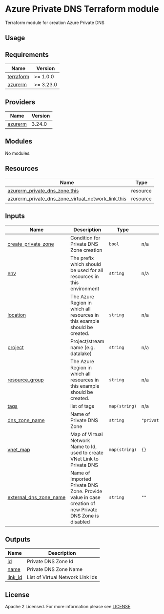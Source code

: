 # Azure Private DNS Terraform module
Terraform module for creation Azure Private DNS

## Usage

<!-- BEGIN_TF_DOCS -->
## Requirements

| Name                                                                      | Version   |
|---------------------------------------------------------------------------|-----------|
| <a name="requirement_terraform"></a> [terraform](#requirement\_terraform) | >= 1.0.0  |
| <a name="requirement_azurerm"></a> [azurerm](#requirement\_azurerm)       | >= 3.23.0 |

## Providers

| Name                                                          | Version |
|---------------------------------------------------------------|---------|
| <a name="provider_azurerm"></a> [azurerm](#provider\_azurerm) | 3.24.0  |

## Modules

No modules.

## Resources

| Name                                                                                                                                                                        | Type     |
|-----------------------------------------------------------------------------------------------------------------------------------------------------------------------------|----------|
| [azurerm_private_dns_zone.this](https://registry.terraform.io/providers/hashicorp/azurerm/latest/docs/resources/private_dns_zone)                                           | resource |
| [azurerm_private_dns_zone_virtual_network_link.this](https://registry.terraform.io/providers/hashicorp/azurerm/latest/docs/resources/private_dns_zone_virtual_network_link) | resource |

## Inputs

| Name                                                                                                       | Description                                                                                           | Type          | Default                             | Required |
|------------------------------------------------------------------------------------------------------------|-------------------------------------------------------------------------------------------------------|---------------|-------------------------------------|:--------:|
| <a name="input_create_private_zone"></a> [create\_private\_zone](#input\_create\_private\_zone)            | Condition for Private DNS Zone creation                                                               | `bool`        | n/a                                 |   yes    |
| <a name="input_env"></a> [env](#input\_env)                                                                | The prefix which should be used for all resources in this environment                                 | `string`      | n/a                                 |   yes    |
| <a name="input_location"></a> [location](#input\_location)                                                 | The Azure Region in which all resources in this example should be created.                            | `string`      | n/a                                 |   yes    |
| <a name="input_project"></a> [project](#input\_project)                                                    | Project/stream name (e.g. datalake)                                                                   | `string`      | n/a                                 |   yes    |
| <a name="input_resource_group"></a> [resource\_group](#input\_resource\_group)                             | The Azure Region in which all resources in this example should be created.                            | `string`      | n/a                                 |   yes    |
| <a name="input_tags"></a> [tags](#input\_tags)                                                             | list of tags                                                                                          | `map(string)` | n/a                                 |   yes    |
| <a name="input_dns_zone_name"></a> [dns\_zone\_name](#input\_dns\_zone\_name)                              | Name of Private DNS Zone                                                                              | `string`      | `"privatelink.azuredatabricks.net"` |    no    |
| <a name="input_vnet_map"></a> [vnet_map](#input\_vnet\_map)                                                | Map of Virtual Network Name to Id, used to create VNet Link to Private DNS                            | `map(string)` | `{}`                                |    no    |
| <a name="input_external_dns_zone_name"></a> [external\_dns\_zone\_name](#input\_external\_dns\_zone\_name) | Name of Imported Private DNS Zone. Provide value in case creation of new Private DNS Zone is disabled | `string`      | `""`                                |    no    |

## Outputs

| Name                                                        | Description                      |
|-------------------------------------------------------------|----------------------------------|
| <a name="output_id"></a> [id](#output\_id)                  | Private DNS Zone Id              |
| <a name="output_name"></a> [name](#output\_name)            | Private DNS Zone Name            |
| <a name="output_link_id"></a> [link\_id](#output\_link\_id) | List of Virtual Network Link Ids |

<!-- END_TF_DOCS -->

## License

Apache 2 Licensed. For more information please see [LICENSE](https://github.com/data-platform-hq/terraform-azurerm<>/tree/master/LICENSE)
